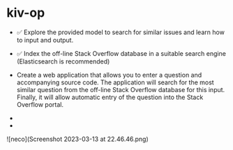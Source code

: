 # kiv-op

- ✅ Explore the provided model to search for similar issues and learn how to input and output. 

-  ✅ Index the off-line Stack Overflow database in a suitable search engine (Elasticsearch is recommended)

- Create a web application that allows you to enter a question and accompanying source code. The application will search for the most similar question from the off-line Stack Overflow database for this input. Finally, it will allow automatic entry of the question into the Stack Overflow portal.

- 
- 
![neco](Screenshot 2023-03-13 at 22.46.46.png)
